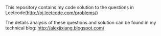 This repository contains my code solution to the questions in Leetcode(http://oj.leetcode.com/problems/)

The details analysis of these questions and solution can be found in my technical blog: 
http://alexjixiang.blogspot.com/
